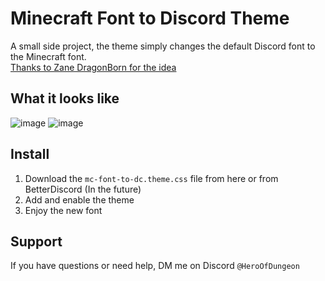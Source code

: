# Minecraft Font to Discord Theme
A small side project, the theme simply changes the default Discord font to the Minecraft font.
<br>[Thanks to Zane DragonBorn for the idea](https://github.com/ZaneDragonBorn/Minecraftia-BD-Theme)
## What it looks like
![image](https://github.com/user-attachments/assets/bc85e396-e763-46e8-9ab8-abb144d47e7d)
![image](https://github.com/user-attachments/assets/79101d90-a609-4fbb-8dc4-d739a25f047e)
## Install
1. Download the `mc-font-to-dc.theme.css` file from here or from BetterDiscord (In the future)
3. Add and enable the theme
4. Enjoy the new font
## Support
If you have questions or need help, DM me on Discord `@HeroOfDungeon`
